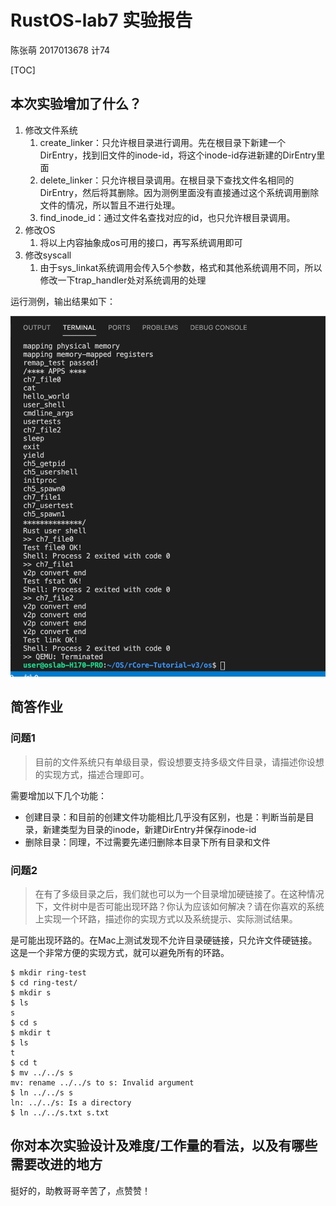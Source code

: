 # RustOS-lab7 实验报告

陈张萌 2017013678 计74

[TOC]

## 本次实验增加了什么？

1. 修改文件系统
   1. create_linker：只允许根目录进行调用。先在根目录下新建一个DirEntry，找到旧文件的inode-id，将这个inode-id存进新建的DirEntry里面
   2. delete_linker：只允许根目录调用。在根目录下查找文件名相同的DirEntry，然后将其删除。因为测例里面没有直接通过这个系统调用删除文件的情况，所以暂且不进行处理。
   3. find_inode_id：通过文件名查找对应的id，也只允许根目录调用。
2. 修改OS
   1. 将以上内容抽象成os可用的接口，再写系统调用即可
3. 修改syscall
   1. 由于sys_linkat系统调用会传入5个参数，格式和其他系统调用不同，所以修改一下trap_handler处对系统调用的处理

运行测例，输出结果如下：

![](./lab7/result.png)

## 简答作业

### 问题1

> 目前的文件系统只有单级目录，假设想要支持多级文件目录，请描述你设想的实现方式，描述合理即可。

需要增加以下几个功能：

- 创建目录：和目前的创建文件功能相比几乎没有区别，也是：判断当前是目录，新建类型为目录的inode，新建DirEntry并保存inode-id
- 删除目录：同理，不过需要先递归删除本目录下所有目录和文件

### 问题2

> 在有了多级目录之后，我们就也可以为一个目录增加硬链接了。在这种情况下，文件树中是否可能出现环路？你认为应该如何解决？请在你喜欢的系统上实现一个环路，描述你的实现方式以及系统提示、实际测试结果。

是可能出现环路的。在Mac上测试发现不允许目录硬链接，只允许文件硬链接。这是一个非常方便的实现方式，就可以避免所有的环路。

```shell
$ mkdir ring-test
$ cd ring-test/
$ mkdir s
$ ls
s
$ cd s
$ mkdir t
$ ls
t
$ cd t
$ mv ../../s s
mv: rename ../../s to s: Invalid argument
$ ln ../../s s
ln: ../../s: Is a directory
$ ln ../../s.txt s.txt
```





## 你对本次实验设计及难度/工作量的看法，以及有哪些需要改进的地方

挺好的，助教哥哥辛苦了，点赞赞！
